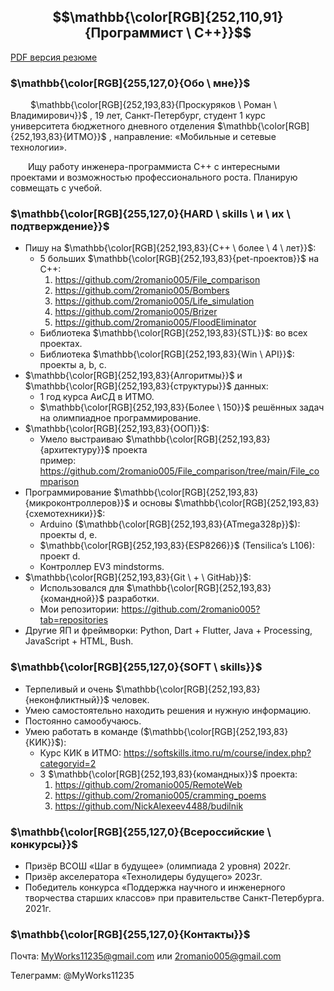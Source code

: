 ﻿## $$\mathbb{\color[RGB]{252,110,91}{Программист \ C++}}$$

[PDF версия резюме](blob/main/Программист%20С%2B%2B%201.pdf)

### $\mathbb{\color[RGB]{255,127,0}{Обо \ мне}}$

&emsp;&emsp; $\mathbb{\color[RGB]{252,193,83}{Проскуряков \ Роман \ Владимирович}}$
, 19 лет, Санкт-Петербург, студент 1 курс университета бюджетного дневного отделения $\mathbb{\color[RGB]{252,193,83}{ИТМО}}$
, направление: «Мобильные и сетевые технологии». 

&emsp;&emsp;Ищу работу инженера-программиста С++ с интересными проектами и возможностью профессионального роста. Планирую совмещать с учебой. 
### $\mathbb{\color[RGB]{255,127,0}{HARD \ skills \ и \ их \ подтверждение}}$
- Пишу на $\mathbb{\color[RGB]{252,193,83}{С++ \ более \ 4 \ лет}}$:
	+ 5 больших $\mathbb{\color[RGB]{252,193,83}{pet-проектов}}$ на С++:
		1. <https://github.com/2romanio005/File_comparison>
		1. <https://github.com/2romanio005/Bombers>
		1. <https://github.com/2romanio005/Life_simulation>
		1. <https://github.com/2romanio005/Brizer>
		1. <https://github.com/2romanio005/FloodEliminator>
	+ Библиотека $\mathbb{\color[RGB]{252,193,83}{STL}}$: во всех проектах.
	+ Библиотека $\mathbb{\color[RGB]{252,193,83}{Win \ API}}$: проекты a, b, c.
- $\mathbb{\color[RGB]{252,193,83}{Алгоритмы}}$ и $\mathbb{\color[RGB]{252,193,83}{структуры}}$ данных: 
	+ 1 год курса АиСД в ИТМО.
	+ $\mathbb{\color[RGB]{252,193,83}{Более \ 150}}$ решённых задач на олимпиадное программирование.
- $\mathbb{\color[RGB]{252,193,83}{ООП}}$:
	+ Умело выстраиваю $\mathbb{\color[RGB]{252,193,83}{архитектуру}}$ проекта  
   пример: <https://github.com/2romanio005/File_comparison/tree/main/File_comparison>
- Программирование $\mathbb{\color[RGB]{252,193,83}{микроконтроллеров}}$ и основы $\mathbb{\color[RGB]{252,193,83}{схемотехники}}$:
	+ Arduino ($\mathbb{\color[RGB]{252,193,83}{ATmega328p}}$): проекты d, e.
	+ $\mathbb{\color[RGB]{252,193,83}{ESP8266}}$ (Tensilica’s L106)[](https://github.com/2romanio005/Brizer): проект d.
	+ Контроллер EV3 mindstorms.
- $\mathbb{\color[RGB]{252,193,83}{Git \ + \ GitHab}}$:
	+ Использовался для $\mathbb{\color[RGB]{252,193,83}{командной}}$ разработки.
	+ Мои репозитории: <https://github.com/2romanio005?tab=repositories>
- Другие ЯП и фреймворки: Python, Dart + Flutter, Java + Processing, JavaScript + HTML, Bush.
### $\mathbb{\color[RGB]{255,127,0}{SOFT \ skills}}$
- Терпеливый и очень $\mathbb{\color[RGB]{252,193,83}{неконфликтный}}$ человек.
- Умею самостоятельно находить решения и нужную информацию.
- Постоянно самообучаюсь.
- Умею работать в команде ($\mathbb{\color[RGB]{252,193,83}{КИК}}$):
	+ Курс КИК в ИТМО: <https://softskills.itmo.ru/m/course/index.php?categoryid=2>
	+ 3 $\mathbb{\color[RGB]{252,193,83}{командных}}$ проекта:
		1. <https://github.com/2romanio005/RemoteWeb>
		1. <https://github.com/2romanio005/cramming_poems>
		1. <https://github.com/NickAlexeev4488/budilnik>
### $\mathbb{\color[RGB]{255,127,0}{Всероссийские \ конкурсы}}$
- Призёр ВСОШ «Шаг в будущее» (олимпиада 2 уровня) 2022г.
- Призёр акселератора «Технолидеры будущего» 2023г.
- Победитель конкурса «Поддержка научного и инженерного творчества старших классов» при правительстве Санкт-Петербурга. 2021г.
### $\mathbb{\color[RGB]{255,127,0}{Контакты}}$
Почта: MyWorks11235@gmail.com или 2romanio005@gmail.com

Телеграмм: @MyWorks11235
